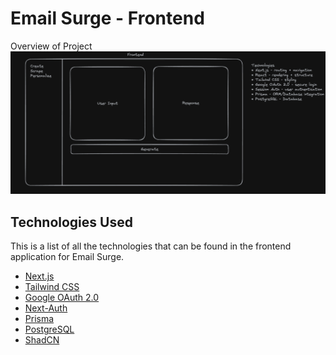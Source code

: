 # Email Surge - Frontend
Overview of Project
![Excalidraw Image](./docs/overview.png)

## Technologies Used
This is a list of all the technologies that can be found in the frontend application for Email Surge.
* [Next.js](https://nextjs.org/)
* [Tailwind CSS](https://tailwindcss.com/)
* [Google OAuth 2.0](https://developers.google.com/identity/protocols/oauth2)
* [Next-Auth](https://next-auth.js.org/)
* [Prisma](https://www.prisma.io/)
* [PostgreSQL](https://www.postgresql.org/)
* [ShadCN](https://ui.shadcn.com/)